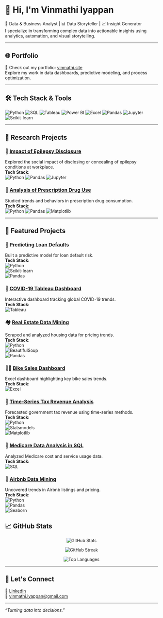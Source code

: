 # 👋 Hi, I'm Vinmathi Iyappan

🎯 Data & Business Analyst | 📊 Data Storyteller | 📈 Insight Generator  
I specialize in transforming complex data into actionable insights using analytics, automation, and visual storytelling.

---

## 🌐 Portfolio  
🔗 Check out my portfolio: [vinmathi.site](https://www.vinmathi.site/?utm_source=ZS_outreach&utm_medium=email&utm_campaign=ZS_AC)  
Explore my work in data dashboards, predictive modeling, and process optimization.

---

## 🛠 Tech Stack & Tools

![Python](https://img.shields.io/badge/Python-3776AB?style=flat&logo=python&logoColor=white)
![SQL](https://img.shields.io/badge/SQL-4479A1?style=flat&logo=postgresql&logoColor=white)
![Tableau](https://img.shields.io/badge/Tableau-E97627?style=flat&logo=tableau&logoColor=white)
![Power BI](https://img.shields.io/badge/PowerBI-F2C811?style=flat&logo=powerbi&logoColor=black)
![Excel](https://img.shields.io/badge/Excel-217346?style=flat&logo=microsoft-excel&logoColor=white)
![Pandas](https://img.shields.io/badge/Pandas-150458?style=flat&logo=pandas&logoColor=white)
![Jupyter](https://img.shields.io/badge/Jupyter-F37626?style=flat&logo=jupyter&logoColor=white)
![Scikit-learn](https://img.shields.io/badge/Scikit--learn-F7931E?style=flat&logo=scikit-learn&logoColor=white)

---

## 🔬 Research Projects

### 🧠 [Impact of Epilepsy Disclosure](https://github.com/Vinmathiiyappan/Research-Impact-of-Epilepsy-Disclosure)  
Explored the social impact of disclosing or concealing of epilepsy conditions at workplace.  
**Tech Stack:**  
![Python](https://img.shields.io/badge/Python-3776AB?style=flat&logo=python&logoColor=white)  ![Pandas](https://img.shields.io/badge/Pandas-150458?style=flat&logo=pandas&logoColor=white)  ![Jupyter](https://img.shields.io/badge/Jupyter-F37626?style=flat&logo=jupyter&logoColor=white)

### 💊 [Analysis of Prescription Drug Use](https://github.com/Vinmathiiyappan/Research-Analysis-of-prescription-Drug)  
Studied trends and behaviors in prescription drug consumption.  
**Tech Stack:**  
![Python](https://img.shields.io/badge/Python-3776AB?style=flat&logo=python&logoColor=white)  ![Pandas](https://img.shields.io/badge/Pandas-150458?style=flat&logo=pandas&logoColor=white)  ![Matplotlib](https://img.shields.io/badge/Matplotlib-11557C?style=flat&logo=matplotlib&logoColor=white)

---

## 🚀 Featured Projects

### 🏦 [Predicting Loan Defaults](https://github.com/Vinmathiiyappan/Predicting-Loan-Defaults)  
Built a predictive model for loan default risk.  
**Tech Stack:**  
![Python](https://img.shields.io/badge/Python-3776AB?style=flat&logo=python&logoColor=white)  
![Scikit-learn](https://img.shields.io/badge/Scikit--learn-F7931E?style=flat&logo=scikit-learn&logoColor=white)  
![Pandas](https://img.shields.io/badge/Pandas-150458?style=flat&logo=pandas&logoColor=white)

### 🦠 [COVID-19 Tableau Dashboard](https://github.com/Vinmathiiyappan/Covid19-Tableau-Dashboard)  
Interactive dashboard tracking global COVID-19 trends.  
**Tech Stack:**  
![Tableau](https://img.shields.io/badge/Tableau-E97627?style=flat&logo=tableau&logoColor=white)

### 🏘 [Real Estate Data Mining](https://github.com/Vinmathiiyappan/Real-Estate-Web-Scraping-Data-Mining)  
Scraped and analyzed housing data for pricing trends.  
**Tech Stack:**  
![Python](https://img.shields.io/badge/Python-3776AB?style=flat&logo=python&logoColor=white)  
![BeautifulSoup](https://img.shields.io/badge/BeautifulSoup-000000?style=flat&logo=beautifulsoup&logoColor=white)  
![Pandas](https://img.shields.io/badge/Pandas-150458?style=flat&logo=pandas&logoColor=white)

### 🚴‍♀️ [Bike Sales Dashboard](https://github.com/Vinmathiiyappan/Bike-Sales-Dashboard-Excel)  
Excel dashboard highlighting key bike sales trends.  
**Tech Stack:**  
![Excel](https://img.shields.io/badge/Excel-217346?style=flat&logo=microsoft-excel&logoColor=white)

### 🧾 [Time-Series Tax Revenue Analysis](https://github.com/Vinmathiiyappan/Time-series-Analysis-Tax-Revenue)  
Forecasted government tax revenue using time-series methods.  
**Tech Stack:**  
![Python](https://img.shields.io/badge/Python-3776AB?style=flat&logo=python&logoColor=white)  
![Statsmodels](https://img.shields.io/badge/Statsmodels-28B463?style=flat&logo=python&logoColor=white)  
![Matplotlib](https://img.shields.io/badge/Matplotlib-11557C?style=flat&logo=matplotlib&logoColor=white)

### 🏥 [Medicare Data Analysis in SQL](https://github.com/Vinmathiiyappan/Medicare-Data-Analysis-SQL)  
Analyzed Medicare cost and service usage data.  
**Tech Stack:**  
![SQL](https://img.shields.io/badge/SQL-4479A1?style=flat&logo=mysql&logoColor=white)

### 🏡 [Airbnb Data Mining](https://github.com/Vinmathiiyappan/Airbnb-Data-Mining)  
Uncovered trends in Airbnb listings and pricing.  
**Tech Stack:**  
![Python](https://img.shields.io/badge/Python-3776AB?style=flat&logo=python&logoColor=white)  
![Pandas](https://img.shields.io/badge/Pandas-150458?style=flat&logo=pandas&logoColor=white)  
![Seaborn](https://img.shields.io/badge/Seaborn-3B4D78?style=flat&logo=python&logoColor=white)

## 📈 GitHub Stats

<p align="center">
  <img src="https://github-readme-stats.vercel.app/api?username=Vinmathiiyappan&show_icons=true&theme=default&hide_border=true" alt="GitHub Stats" />
</p>

<p align="center">
  <img src="https://streak-stats.demolab.com/?user=Vinmathiiyappan&theme=default&hide_border=true" alt="GitHub Streak" />
</p>

<p align="center">
  <img src="https://github-readme-stats.vercel.app/api/top-langs/?username=Vinmathiiyappan&layout=compact&hide_border=true" alt="Top Languages" />
</p>

---

## 💬 Let's Connect

🔗 [LinkedIn](https://www.linkedin.com/in/vinmathi-iyappan/)  
📧 vinmathi.iyappan@gmail.com

---

_“Turning data into decisions.”_
